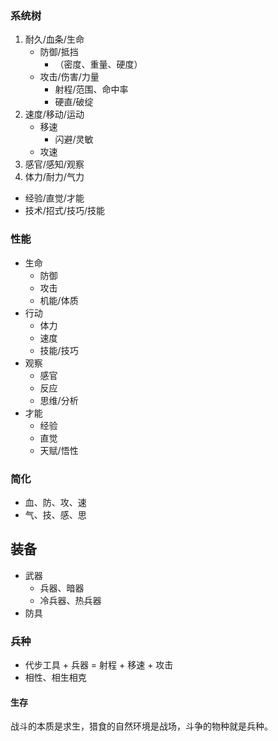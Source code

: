 ### 系统树
1. 耐久/血条/生命
    - 防御/抵挡
        - （密度、重量、硬度）
    - 攻击/伤害/力量
        - 射程/范围、命中率
        - 硬直/破绽
2. 速度/移动/运动
    - 移速
        - 闪避/灵敏
    - 攻速
3. 感官/感知/观察
4. 体力/耐力/气力
- 经验/直觉/才能
- 技术/招式/技巧/技能
### 性能
- 生命
    - 防御
    - 攻击
    - 机能/体质
- 行动
    - 体力
    - 速度
    - 技能/技巧
- 观察
    - 感官
    - 反应
    - 思维/分析
- 才能
    - 经验
    - 直觉
    - 天赋/悟性
### 简化
- 血、防、攻、速
- 气、技、感、思

## 装备
- 武器
    - 兵器、暗器
    - 冷兵器、热兵器
- 防具
### 兵种
- 代步工具 + 兵器 = 射程 + 移速 + 攻击
- 相性、相生相克

#### 生存
战斗的本质是求生，猎食的自然环境是战场，斗争的物种就是兵种。
